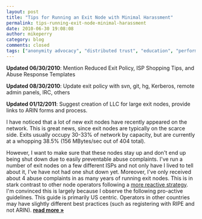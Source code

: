 ```yaml
---
layout: post
title: "Tips for Running an Exit Node with Minimal Harassment"
permalink: tips-running-exit-node-minimal-harassment
date: 2010-06-30 19:08:08
author: mikeperry
category: blog
comments: closed
tags: ["anonymity advocacy", "distributed trust", "education", "performance"]
---
```


**Updated 06/30/2010**: Mention Reduced Exit Policy, ISP Shopping Tips, and Abuse Response Templates

**Updated 08/30/2010**: Update exit policy with svn, git, hg, Kerberos, remote admin panels, IRC, others

**Updated 01/12/2011**: Suggest creation of LLC for large exit nodes, provide links to ARIN forms and process.  
   

I have noticed that a lot of new exit nodes have recently appeared on the network. This is great news, since exit nodes are typically on the scarce side. Exits usually occupy 30-33% of network by capacity, but are currently at a whopping 38.5% (156 MBytes/sec out of 404 total).

However, I want to make sure that these nodes stay up and don't end up being shut down due to easily preventable abuse complaints. I've run a number of exit nodes on a few different ISPs and not only have I lived to tell about it, I've have not had one shut down yet. Moreover, I've only received about 4 abuse complaints in as many years of running exit nodes. This is in stark contrast to other node operators following a [more reactive strategy](https://blog.torproject.org/blog/five-years-exit-node-operator). I'm convinced this is largely because I observe the following pro-active guidelines. This guide is primarily US centric. Operators in other countries may have slightly different best practices (such as registering with RIPE and not ARIN). [**read more »**](https://blog.torproject.org/blog/tips-running-exit-node-minimal-harassment)
